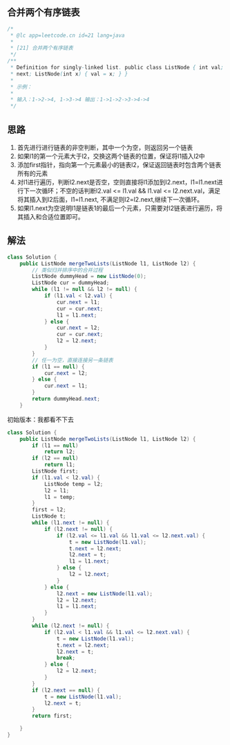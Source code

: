## 合并两个有序链表
```java
/*
 * @lc app=leetcode.cn id=21 lang=java
 *
 * [21] 合并两个有序链表
 */
/**
 * Definition for singly-linked list. public class ListNode { int val; ListNode
 * next; ListNode(int x) { val = x; } }
 * 
 * 示例：
 * 
 * 输入：1->2->4, 1->3->4 输出：1->1->2->3->4->4
 */
```
## 思路
1. 首先进行进行链表的非空判断，其中一个为空，则返回另一个链表
2. 如果l1的第一个元素大于l2，交换这两个链表的位置，保证将l1插入l2中
3. 添加first指针，指向第一个元素最小的链表l2，保证返回链表时包含两个链表所有的元素
4. 对l1进行遍历，判断l2.next是否空，空则直接将l1添加到l2.next，l1=l1.next进行下一次循环；不空的话判断l2.val <= l1.val && l1.val <= l2.next.val，满足将其插入到l2后面，l1=l1.next, 不满足则l2=l2.next,继续下一次循环。
5. 如果l1.next为空说明l1是链表1的最后一个元素，只需要对l2链表进行遍历，将其插入和合适位置即可。
## 解法
```java
class Solution {
    public ListNode mergeTwoLists(ListNode l1, ListNode l2) {
        // 类似归并排序中的合并过程
        ListNode dummyHead = new ListNode(0);
        ListNode cur = dummyHead;
        while (l1 != null && l2 != null) {
            if (l1.val < l2.val) {
                cur.next = l1;
                cur = cur.next;
                l1 = l1.next;
            } else {
                cur.next = l2;
                cur = cur.next;
                l2 = l2.next;
            }
        }
        // 任一为空，直接连接另一条链表
        if (l1 == null) {
            cur.next = l2;
        } else {
            cur.next = l1;
        }
        return dummyHead.next;
    }
```


初始版本：我都看不下去
```java
class Solution {
    public ListNode mergeTwoLists(ListNode l1, ListNode l2) {
        if (l1 == null)
            return l2;
        if (l2 == null)
            return l1;
        ListNode first;
        if (l1.val < l2.val) {
            ListNode temp = l2;
            l2 = l1;
            l1 = temp;
        }
        first = l2;
        ListNode t;
        while (l1.next != null) {
            if (l2.next != null) {
                if (l2.val <= l1.val && l1.val <= l2.next.val) {
                    t = new ListNode(l1.val);
                    t.next = l2.next;
                    l2.next = t;
                    l1 = l1.next;
                } else {
                    l2 = l2.next;
                }
            } else {
                l2.next = new ListNode(l1.val);
                l2 = l2.next;
                l1 = l1.next;
            }
        }
        while (l2.next != null) {
            if (l2.val < l1.val && l1.val <= l2.next.val) {
                t = new ListNode(l1.val);
                t.next = l2.next;
                l2.next = t;
                break;
            } else {
                l2 = l2.next;
            }
        }
        if (l2.next == null) {
            t = new ListNode(l1.val);
            l2.next = t;
        }
        return first;

    }
}
```

